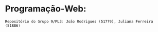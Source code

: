# Programação-Web:
``Repositório do Grupo 9/PL3: João Rodrigues (51779), Juliana Ferreira (51886)``
